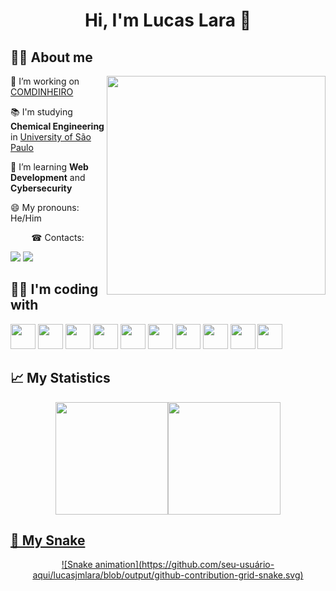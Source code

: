 <h1 align="center"> Hi, I'm Lucas Lara 👋 </h1>

## 👦🏻 About me

<img align="right" src="https://www.thecoderpedia.com/wp-content/uploads/2020/06/Programming-Memes-Programmer-while-sleeping.jpg?x34900"  width="350" height="350" >

<p align="left">

🔭 I’m working on [COMDINHEIRO](https://www.comdinheiro.com.br/)

📚 I'm studying **Chemical Engineering** in [University of São Paulo](https://www5.usp.br/)

🌱 I’m learning **Web Development** and **Cybersecurity**

😄 My pronouns: He/Him

<p style="display:flex;align-items:center;justify-content:center;">☎ Contacts:</p> <a href = "mailto:lucasjosemartinsdelara@gmail.com" target="_blank"><img src="https://img.shields.io/badge/Gmail-D14836?style=for-the-badge&logo=gmail&logoColor=white"></a>  <a href="https://www.linkedin.com/in/lucasjmlara" target="_blank"><img src="https://img.shields.io/badge/-LinkedIn-%230077B5?style=for-the-badge&logo=linkedin&logoColor=white"></a>
</p>


## 👨‍💻 I'm coding with
<img src="https://cdn.jsdelivr.net/gh/devicons/devicon/icons/php/php-plain.svg" width="40" height="40" />                                                           <img src="https://cdn.jsdelivr.net/gh/devicons/devicon/icons/python/python-plain.svg" width="40" height="40" />                                                         <img src="https://cdn.jsdelivr.net/gh/devicons/devicon/icons/html5/html5-plain.svg" width="40" height="40" />                                                       <img src="https://cdn.jsdelivr.net/gh/devicons/devicon/icons/css3/css3-plain.svg" width="40" height="40" />                                                           <img src="https://cdn.jsdelivr.net/gh/devicons/devicon/icons/bootstrap/bootstrap-plain.svg" width="40" height="40" />                                                   <img src="https://cdn.jsdelivr.net/gh/devicons/devicon/icons/javascript/javascript-original.svg" width="40" height="40" />                                             <img src="https://cdn.jsdelivr.net/gh/devicons/devicon/icons/nodejs/nodejs-original.svg" width="40" height="40" />                                                     <img src="https://cdn.jsdelivr.net/gh/devicons/devicon/icons/mysql/mysql-original.svg" width="40" height="40" />                                                       <img src="https://cdn.jsdelivr.net/gh/devicons/devicon/icons/redis/redis-plain.svg" width="40" height="40" />                                                           <img src="https://cdn.jsdelivr.net/gh/devicons/devicon/icons/git/git-original.svg" width="40" height="40" />

## 📈 My Statistics
<div align="center"><a href="https://github.com/lucasjmlara"><img height="180em" src="https://github-readme-stats.vercel.app/api/top-langs/?username=lucasjmlara&layout=compact&langs_count=7&theme=dracula"/><img height="180em" src="https://github-readme-stats.vercel.app/api?username=lucasjmlara&show_icons=true&theme=dracula&include_all_commits=true&count_private=true"/> </div>

## 🐍 My Snake
<div align="center">![Snake animation](https://github.com/seu-usuário-aqui/lucasjmlara/blob/output/github-contribution-grid-snake.svg)</div>

<!--
**lucasjmlara/lucasjmlara** is a ✨ _special_ ✨ repository because its `README.md` (this file) appears on your GitHub profile.

Here are some ideas to get you started:

- 🔭 I’m currently working on ...
- 🌱 I’m currently learning ...
- 👯 I’m looking to collaborate on ...
- 🤔 I’m looking for help with ...
- 💬 Ask me about ...
- 📫 How to reach me: ...
- 😄 Pronouns: ...
- ⚡ Fun fact: ...
-->
